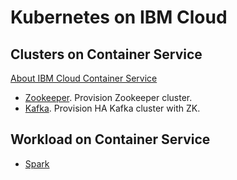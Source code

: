 # Kubernetes on IBM Cloud


## Clusters on Container Service

[About IBM Cloud Container Service](https://console.bluemix.net/docs/containers/container_index.html#container_index)

* [Zookeeper](charts/zk/README.md). Provision Zookeeper cluster.
* [Kafka](charts/kafka/README.md). Provision HA Kafka cluster with ZK.

## Workload on Container Service

* [Spark](spark/README.md)
